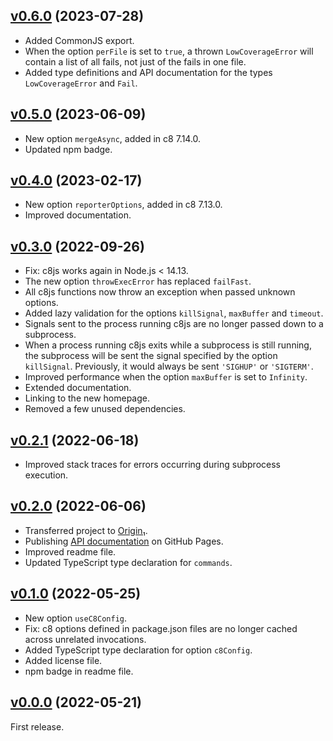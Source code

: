 <a name="v0.6.0"></a>
## [v0.6.0](https://github.com/origin-1/c8js/releases/tag/v0.6.0) (2023-07-28)

* Added CommonJS export.
* When the option `perFile` is set to `true`, a thrown `LowCoverageError` will contain a list of
all fails, not just of the fails in one file.
* Added type definitions and API documentation for the types `LowCoverageError` and `Fail`.

<a name="v0.5.0"></a>
## [v0.5.0](https://github.com/origin-1/c8js/releases/tag/v0.5.0) (2023-06-09)

* New option `mergeAsync`, added in c8 7.14.0.
* Updated npm badge.

<a name="v0.4.0"></a>
## [v0.4.0](https://github.com/origin-1/c8js/releases/tag/v0.4.0) (2023-02-17)

* New option `reporterOptions`, added in c8 7.13.0.
* Improved documentation.

<a name="v0.3.0"></a>
## [v0.3.0](https://github.com/origin-1/c8js/releases/tag/v0.3.0) (2022-09-26)

* Fix: c8js works again in Node.js < 14.13.
* The new option `throwExecError` has replaced `failFast`.
* All c8js functions now throw an exception when passed unknown options.
* Added lazy validation for the options `killSignal`, `maxBuffer` and `timeout`.
* Signals sent to the process running c8js are no longer passed down to a subprocess.
* When a process running c8js exits while a subprocess is still running, the subprocess will be sent the signal specified by the option `killSignal`. Previously, it would always be sent `'SIGHUP'` or `'SIGTERM'`.
* Improved performance when the option `maxBuffer` is set to `Infinity`.
* Extended documentation.
* Linking to the new homepage.
* Removed a few unused dependencies.

<a name="v0.2.1"></a>
## [v0.2.1](https://github.com/origin-1/c8js/releases/tag/v0.2.1) (2022-06-18)

* Improved stack traces for errors occurring during subprocess execution.

<a name="v0.2.0"></a>
## [v0.2.0](https://github.com/origin-1/c8js/releases/tag/v0.2.0) (2022-06-06)

* Transferred project to [Origin₁](https://github.com/origin-1).
* Publishing [API documentation](https://origin-1.github.io/c8js/) on GitHub Pages.
* Improved readme file.
* Updated TypeScript type declaration for `commands`.

<a name="v0.1.0"></a>
## [v0.1.0](https://github.com/origin-1/c8js/releases/tag/v0.1.0) (2022-05-25)

* New option `useC8Config`.
* Fix: c8 options defined in package.json files are no longer cached across unrelated invocations.
* Added TypeScript type declaration for option `c8Config`.
* Added license file.
* npm badge in readme file.

<a name="v0.0.0"></a>
## [v0.0.0](https://github.com/origin-1/c8js/releases/tag/v0.0.0) (2022-05-21)

First release.
